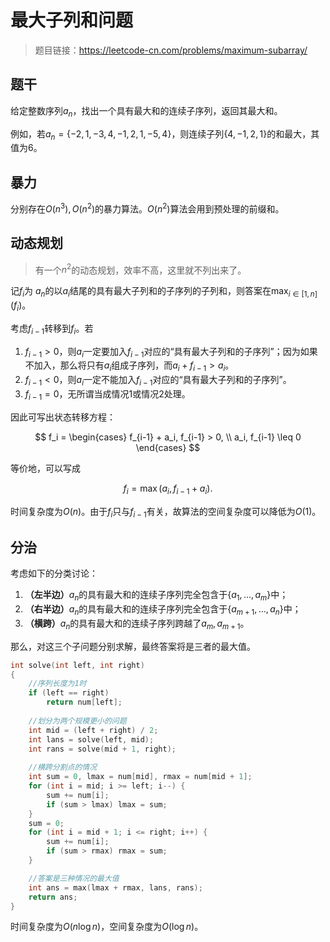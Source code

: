 # 最大子列和问题

> 题目链接：https://leetcode-cn.com/problems/maximum-subarray/

## 题干

给定整数序列$a_n$，找出一个具有最大和的连续子序列，返回其最大和。

例如，若$a_n = \{-2,1,-3,4,-1,2,1,-5,4\}$，则连续子列$\{4,-1,2,1\}$的和最大，其值为$6$。

## 暴力

分别存在$O(n^3),O(n^2)$的暴力算法。$O(n^2)$算法会用到预处理的前缀和。

## 动态规划

> 有一个$n^2$的动态规划，效率不高，这里就不列出来了。

记$f_i$为 $a_n$的以$a_i$结尾的具有最大子列和的子序列的子列和，则答案在$\max_{i \in [1,n]}(f_i)$。

考虑$f_{i-1}$转移到$f_i$。若

1. $f_{i-1} > 0$，则$a_i$一定要加入$f_{i-1}$对应的“具有最大子列和的子序列”；因为如果不加入，那么将只有$a_i$组成子序列，而$a_i + f_{i-1} > a_i$。
2. $f_{i-1} < 0$，则$a_i$一定不能加入$f_{i-1}$对应的“具有最大子列和的子序列”。
3. $f_{i-1} = 0$，无所谓当成情况1或情况2处理。

因此可写出状态转移方程：

$$
f_i = \begin{cases}
f_{i-1} + a_i, f_{i-1} > 0, \\ a_i, f_{i-1} \leq 0
\end{cases}
$$

等价地，可以写成

$$
f_i = \max(a_i, f_{i-1} + a_i).
$$

时间复杂度为$O(n)$。由于$f_i$只与$f_{i-1}$有关，故算法的空间复杂度可以降低为$O(1)$。

## 分治

考虑如下的分类讨论：

1. **（左半边）**$a_n$的具有最大和的连续子序列完全包含于$\{a_1,\dots,a_m\}$中；
2. **（右半边）**$a_n$的具有最大和的连续子序列完全包含于$\{a_{m+1},\dots,a_n\}$中；
3. **（横跨）**$a_n$的具有最大和的连续子序列跨越了$a_m, a_{m+1}$。

那么，对这三个子问题分别求解，最终答案将是三者的最大值。

```cpp
int solve(int left, int right)
{
    //序列长度为1时
    if (left == right)
        return num[left];
  
    //划分为两个规模更小的问题
    int mid = (left + right) / 2;
    int lans = solve(left, mid);
    int rans = solve(mid + 1, right);
  
    //横跨分割点的情况
    int sum = 0, lmax = num[mid], rmax = num[mid + 1];
    for (int i = mid; i >= left; i--) {
        sum += num[i];
        if (sum > lmax) lmax = sum;
    }
    sum = 0;
    for (int i = mid + 1; i <= right; i++) {
        sum += num[i];
        if (sum > rmax) rmax = sum;
    }

    //答案是三种情况的最大值
    int ans = max(lmax + rmax, lans, rans);
    return ans;
}
```

时间复杂度为$O(n \log n)$，空间复杂度为$O(\log n)$。

